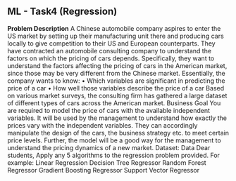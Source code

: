 ## ML - Task4 (Regression)
<b>Problem Description</b>
A Chinese automobile company aspires to enter the US market by setting up their manufacturing unit there and producing cars locally to give competition to their US and European counterparts. They have contracted an automobile consulting company to understand the factors on which the pricing of cars depends. Specifically, they want to understand the factors affecting the pricing of cars in the American market, since those may be very different from the Chinese market. Essentially, the company wants to know:
• Which variables are significant in predicting the price of a car
• How well those variables describe the price of a car
Based on various market surveys, the consulting firm has gathered a large dataset of different types of cars across the American market.
Business Goal
You are required to model the price of cars with the available independent variables. It will be used by the management to understand how exactly the prices vary with the independent variables. They can accordingly manipulate the design of the cars, the business strategy etc. to meet certain price levels. Further, the model will be a good way for the management to
understand the pricing dynamics of a new market.
Dataset:  Data
Dear students,
Apply any 5 algorithms to the regression problem provided.
For example:
Linear Regression
Decision Tree Regressor
Random Forest Regressor
Gradient Boosting Regressor
Support Vector Regressor
